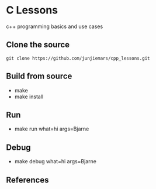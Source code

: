 # C Lessons
c++ programming basics and use cases

## Clone the source
```shell
git clone https://github.com/junjiemars/cpp_lessons.git
```

## Build from source
* make
* make install

## Run 
* make run what=hi args=Bjarne

## Debug
* make debug what=hi args=Bjarne

## References


